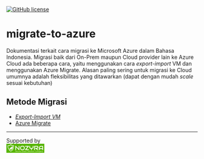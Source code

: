 [![GitHub license](https://img.shields.io/github/license/iqlal/migrate-to-azure)](https://github.com/iqlal/migrate-to-azure/blob/main/LICENSE)

# migrate-to-azure
Dokumentasi terkait cara migrasi ke Microsoft Azure dalam Bahasa Indonesia.
Migrasi baik dari On-Prem maupun Cloud provider lain ke Azure Cloud ada beberapa cara, yaitu menggunakan cara _export-import_ VM dan menggunakan Azure Migrate. Alasan paling sering untuk migrasi ke Cloud umumnya adalah fleksibilitas yang ditawarkan (dapat dengan mudah _scale_ sesuai kebutuhan)

## Metode Migrasi
- [_Export-Import VM_]()
- [Azure Migrate]()

---
Supported by <br>
[![Nozyra](image/nozyra-logo.png)](https://nozyra.com)
